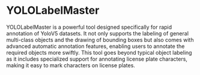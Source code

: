 # YOLOLabelMaster
YOLOLabelMaster is a powerful tool designed specifically for rapid annotation of YoloV5 datasets. It not only supports the labeling of general multi-class objects and the drawing of bounding boxes but also comes with advanced automatic annotation features, enabling users to annotate the required objects more swiftly. This tool goes beyond typical object labeling as it includes specialized support for annotating license plate characters, making it easy to mark characters on license plates.

